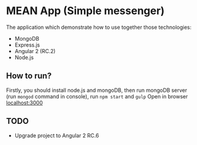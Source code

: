 # MEAN App (Simple messenger)
The application which demonstrate how to use together those technologies:

* MongoDB
* Express.js
* Angular 2 (RC.2)
* Node.js

## How to run?
Firstly, you should install node.js and mongoDB, then run mongoDB server (run `mongod` command in console), run `npm start` and `gulp`
Open in browser [localhost:3000](http://localhost:3000)

## TODO

* Upgrade project to Angular 2 RC.6


